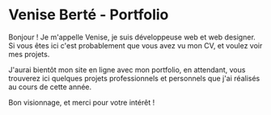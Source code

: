 # Venise Berté - Portfolio

Bonjour ! Je m'appelle Venise, je suis développeuse web et web designer. Si vous êtes ici c'est probablement que vous avez vu mon CV, et voulez voir mes projets.

J'aurai bientôt mon site en ligne avec mon portfolio, en attendant, vous trouverez ici quelques projets professionnels et personnels que j'ai réalisés au cours de cette année.

Bon visionnage, et merci pour votre intérêt !
